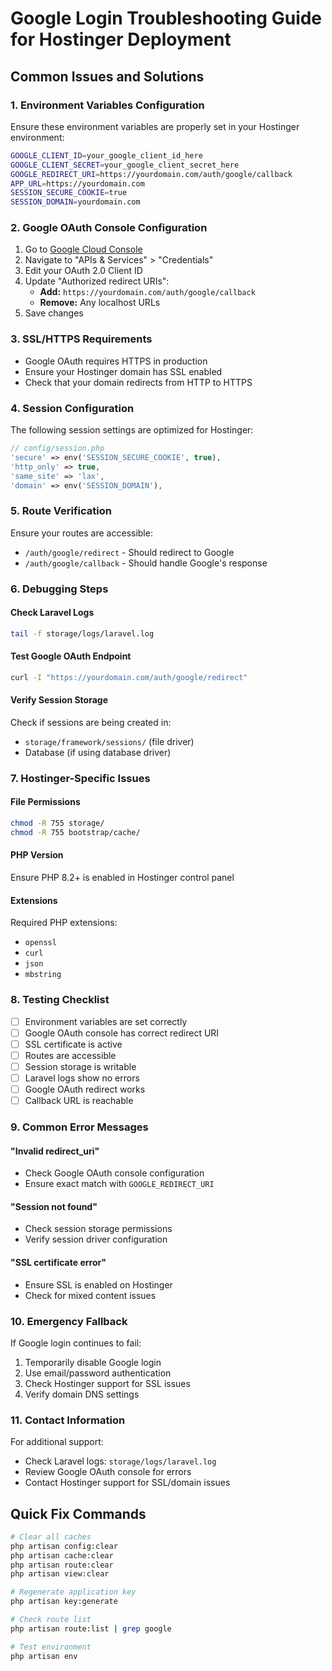 # Google Login Troubleshooting Guide for Hostinger Deployment

## Common Issues and Solutions

### 1. Environment Variables Configuration

Ensure these environment variables are properly set in your Hostinger environment:

```bash
GOOGLE_CLIENT_ID=your_google_client_id_here
GOOGLE_CLIENT_SECRET=your_google_client_secret_here
GOOGLE_REDIRECT_URI=https://yourdomain.com/auth/google/callback
APP_URL=https://yourdomain.com
SESSION_SECURE_COOKIE=true
SESSION_DOMAIN=yourdomain.com
```

### 2. Google OAuth Console Configuration

1. Go to [Google Cloud Console](https://console.cloud.google.com/)
2. Navigate to "APIs & Services" > "Credentials"
3. Edit your OAuth 2.0 Client ID
4. Update "Authorized redirect URIs":
    - **Add:** `https://yourdomain.com/auth/google/callback`
    - **Remove:** Any localhost URLs
5. Save changes

### 3. SSL/HTTPS Requirements

-   Google OAuth requires HTTPS in production
-   Ensure your Hostinger domain has SSL enabled
-   Check that your domain redirects from HTTP to HTTPS

### 4. Session Configuration

The following session settings are optimized for Hostinger:

```php
// config/session.php
'secure' => env('SESSION_SECURE_COOKIE', true),
'http_only' => true,
'same_site' => 'lax',
'domain' => env('SESSION_DOMAIN'),
```

### 5. Route Verification

Ensure your routes are accessible:

-   `/auth/google/redirect` - Should redirect to Google
-   `/auth/google/callback` - Should handle Google's response

### 6. Debugging Steps

#### Check Laravel Logs

```bash
tail -f storage/logs/laravel.log
```

#### Test Google OAuth Endpoint

```bash
curl -I "https://yourdomain.com/auth/google/redirect"
```

#### Verify Session Storage

Check if sessions are being created in:

-   `storage/framework/sessions/` (file driver)
-   Database (if using database driver)

### 7. Hostinger-Specific Issues

#### File Permissions

```bash
chmod -R 755 storage/
chmod -R 755 bootstrap/cache/
```

#### PHP Version

Ensure PHP 8.2+ is enabled in Hostinger control panel

#### Extensions

Required PHP extensions:

-   `openssl`
-   `curl`
-   `json`
-   `mbstring`

### 8. Testing Checklist

-   [ ] Environment variables are set correctly
-   [ ] Google OAuth console has correct redirect URI
-   [ ] SSL certificate is active
-   [ ] Routes are accessible
-   [ ] Session storage is writable
-   [ ] Laravel logs show no errors
-   [ ] Google OAuth redirect works
-   [ ] Callback URL is reachable

### 9. Common Error Messages

#### "Invalid redirect_uri"

-   Check Google OAuth console configuration
-   Ensure exact match with `GOOGLE_REDIRECT_URI`

#### "Session not found"

-   Check session storage permissions
-   Verify session driver configuration

#### "SSL certificate error"

-   Ensure SSL is enabled on Hostinger
-   Check for mixed content issues

### 10. Emergency Fallback

If Google login continues to fail:

1. Temporarily disable Google login
2. Use email/password authentication
3. Check Hostinger support for SSL issues
4. Verify domain DNS settings

### 11. Contact Information

For additional support:

-   Check Laravel logs: `storage/logs/laravel.log`
-   Review Google OAuth console for errors
-   Contact Hostinger support for SSL/domain issues

## Quick Fix Commands

```bash
# Clear all caches
php artisan config:clear
php artisan cache:clear
php artisan route:clear
php artisan view:clear

# Regenerate application key
php artisan key:generate

# Check route list
php artisan route:list | grep google

# Test environment
php artisan env
```
